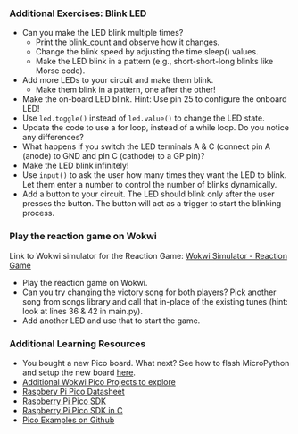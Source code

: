 ### Additional Exercises: Blink LED

- Can you make the LED blink multiple times? <br>
  - Print the blink_count and observe how it changes. <br>
  - Change the blink speed by adjusting the time.sleep() values.
  - Make the LED blink in a pattern (e.g., short-short-long blinks like Morse code). <br>
- Add more LEDs to your circuit and make them blink. <br>
  - Make them blink in a pattern, one after the other! <br>
- Make the on-board LED blink. Hint: Use pin 25 to configure the onboard LED! <br>
- Use `led.toggle()` instead of `led.value()` to change the LED state.  <br>
- Update the code to use a for loop, instead of a while loop. Do you notice any differences? <br>
- What happens if you switch the LED terminals A & C (connect pin A (anode) to GND and  pin C (cathode) to a GP pin)? <br>
- Make the LED blink infinitely! <br>
- Use `input()` to ask the user how many times they want the LED to blink. Let them enter a number to control the number of blinks dynamically. <br>
- Add a button to your circuit. The LED should blink only after the user presses the button. The button will act as a trigger to start the blinking process. <br>




### Play the reaction game on Wokwi

Link to Wokwi simulator for the Reaction Game:  [Wokwi Simulator - Reaction Game ](https://wokwi.com/projects/423198616631390209)

- Play the reaction game on Wokwi.
- Can you try changing the victory song for both players? Pick another song from songs library and call that in-place of the existing tunes (hint: look at lines 36 & 42 in main.py).
- Add another LED and use that to start the game.

### Additional Learning Resources

-  You bought a new Pico board. What next? See how to flash MicroPython and setup the new board [here](https://github.com/GHCFW/LevelUpLab2023/blob/main/Getting_started_on_pico.md).
-  [Additional Wokwi Pico Projects to explore](https://wokwi.com/pi-pico)
-  [Raspbery Pi Pico Datasheet](https://datasheets.raspberrypi.com/rp2040/rp2040-datasheet.pdf)
-  [Raspberry Pi Pico SDK](https://github.com/raspberrypi/pico-sdk)
-  [Raspberry Pi Pico SDK in C](https://datasheets.raspberrypi.com/pico/raspberry-pi-pico-c-sdk.pdf)
-  [Pico Examples on Github](https://github.com/raspberrypi/pico-examples)

